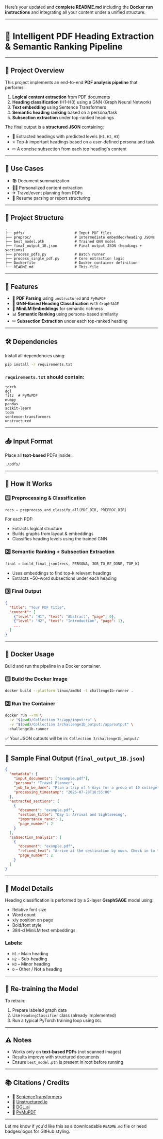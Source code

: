 Here’s your updated and **complete README.md** including the **Docker run instructions** and integrating all your content under a unified structure:

---

# 📄 Intelligent PDF Heading Extraction & Semantic Ranking Pipeline

---

## 🧠 Project Overview

This project implements an end-to-end **PDF analysis pipeline** that performs:

1. **Logical content extraction** from PDF documents
2. **Heading classification** (H1–H3) using a GNN (Graph Neural Network)
3. **Text embedding** using Sentence Transformers
4. **Semantic heading ranking** based on a persona/task
5. **Subsection extraction** under top-ranked headings

The final output is a **structured JSON** containing:

* 📌 Extracted headings with predicted levels (`H1`, `H2`, `H3`)
* ⭐ Top-k important headings based on a user-defined persona and task
* ✂ A concise subsection from each top heading's content

---

## 🚀 Use Cases

* 📚 Document summarization
* 🧑‍💻 Personalized content extraction
* ✈ Travel/event planning from PDFs
* 📄 Resume parsing or report structuring

---

## 📂 Project Structure

```
.
├── pdfs/                       # Input PDF files
├── preproc/                    # Intermediate embedded/heading JSONs
├── best_model.pth              # Trained GNN model
├── final_output_1B.json        # Final output JSON (headings + sections)
├── process_pdfs.py             # Batch runner
├── process_single_pdf.py       # Core extraction logic
├── Dockerfile                  # Docker container definition
└── README.md                   # This file
```

---

## 📌 Features

* 📑 **PDF Parsing** using `unstructured` and `PyMuPDF`
* 🧠 **GNN-Based Heading Classification** with `GraphSAGE`
* 🧬 **MiniLM Embeddings** for semantic richness
* 📊 **Semantic Ranking** using persona-based similarity
* ✂ **Subsection Extraction** under each top-ranked heading

---

## 🛠 Dependencies

Install all dependencies using:

```bash
pip install -r requirements.txt
```

### `requirements.txt` should contain:

```
torch
dgl
fitz  # PyMuPDF
numpy
pandas
scikit-learn
tqdm
sentence-transformers
unstructured
```

---

## 📥 Input Format

Place all **text-based** PDFs inside:

```bash
./pdfs/
```

---

## 🧪 How It Works

### 1️⃣ Preprocessing & Classification

```python
recs = preprocess_and_classify_all(PDF_DIR, PREPROC_DIR)
```

For each PDF:

* Extracts logical structure
* Builds graphs from layout & embeddings
* Classifies heading levels using the trained GNN

### 2️⃣ Semantic Ranking + Subsection Extraction

```python
final = build_final_json(recs, PERSONA, JOB_TO_BE_DONE, TOP_K)
```

* Uses embeddings to find top-k relevant headings
* Extracts \~50-word subsections under each heading

### 3️⃣ Final Output

```json
{
  "title": "Your PDF Title",
  "content": [
    {"level": "H1", "text": "Abstract", "page": 0},
    {"level": "H2", "text": "Introduction", "page": 1},
    ...
  ]
}
```

---

## 🐳 Docker Usage

Build and run the pipeline in a Docker container.

### 1️⃣ Build the Docker Image

```bash
docker build --platform linux/amd64 -t challenge1b-runner .
```

### 2️⃣ Run the Container

```bash
docker run --rm \
  -v "$(pwd)/Collection 3:/app/input:ro" \
  -v "$(pwd)/Collection 3/challenge1b_output:/app/output" \
  challenge1b-runner
```

✅ Your JSON outputs will be in: `Collection 3/challenge1b_output/`

---

## 🧾 Sample Final Output (`final_output_1B.json`)

```json
{
  "metadata": {
    "input_documents": ["example.pdf"],
    "persona": "Travel Planner",
    "job_to_be_done": "Plan a trip of 4 days for a group of 10 college friends.",
    "processing_timestamp": "2025-07-28T18:55:00"
  },
  "extracted_sections": [
    {
      "document": "example.pdf",
      "section_title": "Day 1: Arrival and Sightseeing",
      "importance_rank": 1,
      "page_number": 2
    }
  ],
  "subsection_analysis": [
    {
      "document": "example.pdf",
      "refined_text": "Arrive at the destination by noon. Check in to the hotel and rest. In the evening, visit the local market and try street food.",
      "page_number": 2
    }
  ]
}
```

---

## 🧠 Model Details

Heading classification is performed by a 2-layer **GraphSAGE** model using:

* Relative font size
* Word count
* x/y position on page
* Bold/font style
* 384-d MiniLM text embeddings

### Labels:

* `H1` – Main heading
* `H2` – Sub-heading
* `H3` – Minor heading
* `O`  – Other / Not a heading

---

## 🧠 Re-training the Model

To retrain:

1. Prepare labeled graph data
2. Use `HeadingClassifier` class (already implemented)
3. Run a typical PyTorch training loop using `DGL`

---

## ⚠️ Notes

* Works only on **text-based PDFs** (not scanned images)
* Results improve with structured documents
* Ensure `best_model.pth` is present in root before running

---

## 📚 Citations / Credits

* 🔗 [SentenceTransformers](https://www.sbert.net/)
* 🔗 [Unstructured.io](https://github.com/Unstructured-IO/unstructured)
* 🔗 [DGL.ai](https://www.dgl.ai/)
* 🔗 [PyMuPDF](https://pymupdf.readthedocs.io/)

---

Let me know if you'd like this as a downloadable `README.md` file or need badges/logos for GitHub styling.
